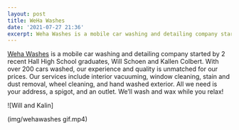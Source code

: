 ```yaml
---
layout: post
title: WeHa Washes
date: '2021-07-27 21:36'
excerpt: Weha Washes is a mobile car washing and detailing company started by 2 recent Hall High School graduates in West Hartford, CT.
---
```


[Weha Washes](wehawashes.com) is a mobile car washing and detailing company started by 2 recent Hall High School graduates, Will Schoen and Kallen Colbert. With over 200 cars washed, our experience and quality is unmatched for our prices. Our services include interior vacuuming, window cleaning, stain and dust removal, wheel cleaning, and hand washed exterior. All we need is your address, a spigot, and an outlet. We’ll wash and wax while you relax!



<!-- Images -->

![Will and Kalin]

(img/wehawashes gif.mp4)